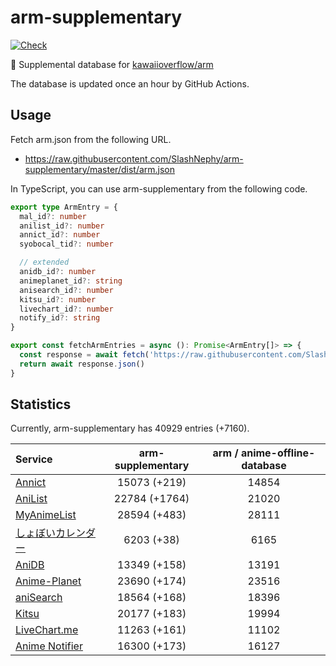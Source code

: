 # arm-supplementary

[![Check](https://github.com/SlashNephy/arm-supplementary/actions/workflows/check-node.yml/badge.svg)](https://github.com/SlashNephy/arm-supplementary/actions/workflows/check-node.yml)

💊 Supplemental database for [kawaiioverflow/arm](https://github.com/kawaiioverflow/arm)

The database is updated once an hour by GitHub Actions.

## Usage

Fetch arm.json from the following URL.

- https://raw.githubusercontent.com/SlashNephy/arm-supplementary/master/dist/arm.json

In TypeScript, you can use arm-supplementary from the following code.

```TypeScript
export type ArmEntry = {
  mal_id?: number
  anilist_id?: number
  annict_id?: number
  syobocal_tid?: number

  // extended
  anidb_id?: number
  animeplanet_id?: string
  anisearch_id?: number
  kitsu_id?: number
  livechart_id?: number
  notify_id?: string
}

export const fetchArmEntries = async (): Promise<ArmEntry[]> => {
  const response = await fetch('https://raw.githubusercontent.com/SlashNephy/arm-supplementary/master/dist/arm.json')
  return await response.json()
}
```

## Statistics

Currently, arm-supplementary has 40929 entries (+7160).

| Service                                     | arm-supplementary | arm / anime-offline-database |
| :------------------------------------------ | :---------------: | :--------------------------: |
| [Annict](https://annict.com)                |   15073 (+219)    |            14854             |
| [AniList](https://anilist.co)               |   22784 (+1764)   |            21020             |
| [MyAnimeList](https://myanimelist.net)      |   28594 (+483)    |            28111             |
| [しょぼいカレンダー](https://cal.syoboi.jp) |    6203 (+38)     |             6165             |
| [AniDB](https://anidb.net)                  |   13349 (+158)    |            13191             |
| [Anime-Planet](https://anime-planet.com)    |   23690 (+174)    |            23516             |
| [aniSearch](https://anisearch.com)          |   18564 (+168)    |            18396             |
| [Kitsu](https://kitsu.io)                   |   20177 (+183)    |            19994             |
| [LiveChart.me](https://livechart.me)        |   11263 (+161)    |            11102             |
| [Anime Notifier](https://notify.moe)        |   16300 (+173)    |            16127             |
